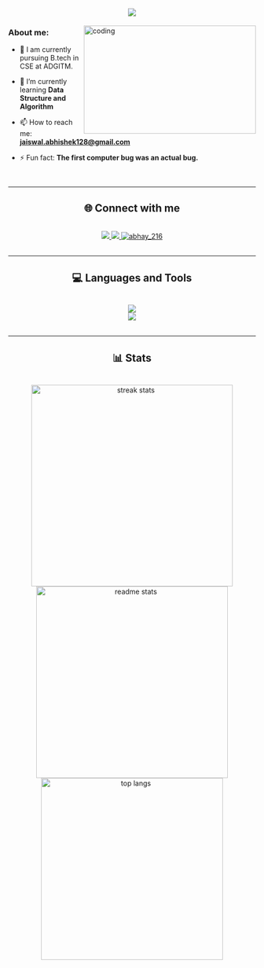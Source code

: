 
<h1 align="center"> 
 <img src="https://readme-typing-svg.herokuapp.com?font=Handjet&weight=400&size=35&duration=4000&pause=1000&color=A0D7F7&center=true&width=435&lines=Hi,+There!👋;I'm+Abhishek+Jaiswal...">
</h1>
<img align="right" alt="coding" height=220 width=350 src="https://cdn.dribbble.com/users/1019864/screenshots/3079099/codeloop.gif">
<h3 align="left">About me:</h3>

- 🔭 I am currently pursuing B.tech in CSE at ADGITM.
  
- 🌱 I’m currently learning **Data Structure and Algorithm**

- 📫 How to reach me: **jaiswal.abhishek128@gmail.com**

- ⚡ Fun fact: **The first computer bug was an actual bug.**
<br/>
<hr/>
<h2 align="center">🌐 Connect with me</h2>
<br/>
<div align="center"> 
  <a href="jaiswal.abhishek128@gmail.com">
    <img src=https://img.shields.io/badge/Gmail-dcdcdc.svg?&style=for-the-badge&logo=Gmail&logoColor=red/>
  </a>
 <a href="https://leetcode.com/Abhay-16/">
 <img src="https://img.shields.io/badge/Leetcode-1b1b1b.svg?&style=for-the-badge&logo=leetcode"/>
 </a>
 <a href="https://www.codechef.com/users/abhay_216">
 <img src="https://img.shields.io/badge/Codechef-003153.svg?&style=for-the-badge&logo=codechef" alt="abhay_216"/></a>
</div>
<br/>
<hr/>
<h2 align="center">💻 Languages and Tools</h2>
<br/>
<div align="center">
    <img src="https://skillicons.dev/icons?i=cpp,java,javascript,c,github" /><br>
    <img src="https://skillicons.dev/icons?i=html,css,vscode,git" />
</div>

<br/>
<hr/>
<h2 align="center">📊 Stats </h2>
<br>
<div align=center>
    <img width=410 src="https://streak-stats.demolab.com/?user=abhay016&count_private=true&theme=react&border_radius=10" alt="streak stats"/>
  <img width=390 src="https://github-readme-stats-salesp07.vercel.app/api?username=abhay016&count_private=true&show_icons=true&theme=react&rank_icon=github&border_radius=10" alt="readme stats" />
  <br/>
  <img width=370 align="center" src="https://github-readme-stats-salesp07.vercel.app/api/top-langs/?username=abhay016&hide=HTML&langs_count=8&layout=compact&theme=react&border_radius=10&size_weight=0.5&count_weight=0.5&exclude_repo=github-readme-stats" alt="top langs" />
</div>

<br/><br/>
